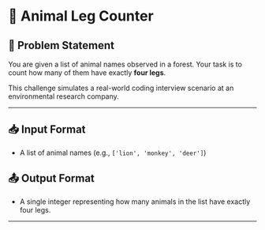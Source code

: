 # 🐾 Animal Leg Counter

## 📌 Problem Statement

You are given a list of animal names observed in a forest. Your task is to count how many of them have exactly **four legs**.

This challenge simulates a real-world coding interview scenario at an environmental research company.

---

## 📥 Input Format
- A list of animal names (e.g., `['lion', 'monkey', 'deer']`)

## 📤 Output Format
- A single integer representing how many animals in the list have exactly four legs.

---


